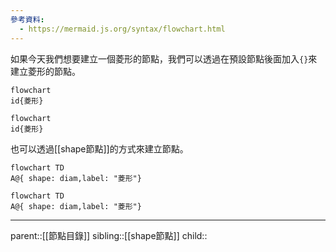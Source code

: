 ```yaml
---
參考資料:
  - https://mermaid.js.org/syntax/flowchart.html
---
```

如果今天我們想要建立一個菱形的節點，我們可以透過在預設節點後面加入`{}`來建立菱形的節點。
```Mermaid
flowchart
id{菱形}
```
```mermaid
flowchart
id{菱形}
```
也可以透過[[shape節點]]的方式來建立節點。
```Mermaid
flowchart TD
A@{ shape: diam,label: "菱形"}
```
```mermaid
flowchart TD
A@{ shape: diam,label: "菱形"}
```
- - -
parent::[[節點目錄]]
sibling::[[shape節點]]
child::

